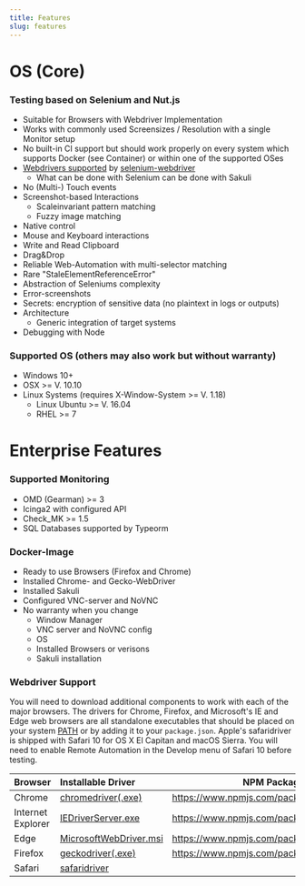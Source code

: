 ```yaml
---
title: Features
slug: features
---
```


# OS (Core)
### Testing based on Selenium and Nut.js
  - Suitable for Browsers with Webdriver Implementation
  - Works with commonly used Screensizes / Resolution with a single Monitor setup
  - No built-in CI support but should work properly on every system which supports Docker (see Container) or within one of the supported OSes
  - [Webdrivers supported](#webdriver-support) by [selenium-webdriver](https://www.npmjs.com/package/selenium-webdriver)
    - What can be done with Selenium can be done with Sakuli
  - No (Multi-) Touch events
  - Screenshot-based Interactions
    - Scaleinvariant pattern matching
    - Fuzzy image matching
  - Native control
  - Mouse and Keyboard interactions
  - Write and Read Clipboard
  - Drag&Drop
  - Reliable Web-Automation with multi-selector matching
  - Rare "StaleElementReferenceError"
  - Abstraction of Seleniums complexity
  - Error-screenshots
  - Secrets: encryption of sensitive data (no plaintext in logs or outputs)
  - Architecture
    - Generic integration of target systems
  - Debugging with Node

### Supported OS (others may also work but without warranty)
  - Windows 10+
  - OSX >= V. 10.10
  - Linux Systems (requires X-Window-System >= V. 1.18)
    - Linux Ubuntu >=  V. 16.04
    - RHEL >= 7

# Enterprise Features
### Supported Monitoring
  - OMD (Gearman) >= 3
  - Icinga2 with configured API
  - Check_MK >= 1.5
  - SQL Databases supported by Typeorm

### Docker-Image
  - Ready to use Browsers (Firefox and Chrome)
  - Installed Chrome- and Gecko-WebDriver
  - Installed Sakuli
  - Configured VNC-server and NoVNC
  - No warranty when you change
    - Window Manager
    - VNC server and NoVNC config
    - OS
    - Installed Browsers or verisons
    - Sakuli installation

### Webdriver Support

You will need to download additional components to work with each of the major browsers. The drivers for Chrome, Firefox, and Microsoft's IE and Edge web browsers are all standalone executables that should be placed on your system [PATH](http://en.wikipedia.org/wiki/PATH_(variable)) or by adding it to your `package.json`. Apple's safaridriver is shipped with Safari 10 for OS X El Capitan and macOS Sierra. You will need to enable Remote Automation in the Develop menu of Safari 10 before testing.

| Browser           | Installable Driver                                           | NPM Package                                |
| :---------------- | :----------------------------------------------------------- | ------------------------------------------ |
| Chrome            | [chromedriver(.exe)](http://chromedriver.storage.googleapis.com/index.html) | https://www.npmjs.com/package/chromedriver |
| Internet Explorer | [IEDriverServer.exe](http://selenium-release.storage.googleapis.com/index.html) | https://www.npmjs.com/package/iedriver     |
| Edge              | [MicrosoftWebDriver.msi](http://go.microsoft.com/fwlink/?LinkId=619687) | https://www.npmjs.com/package/edgedriver   |
| Firefox           | [geckodriver(.exe)](https://github.com/mozilla/geckodriver/releases/) | https://www.npmjs.com/package/geckodriver  |
| Safari            | [safaridriver](https://developer.apple.com/library/prerelease/content/releasenotes/General/WhatsNewInSafari/Articles/Safari_10_0.html#//apple_ref/doc/uid/TP40014305-CH11-DontLinkElementID_28) |                                            |
